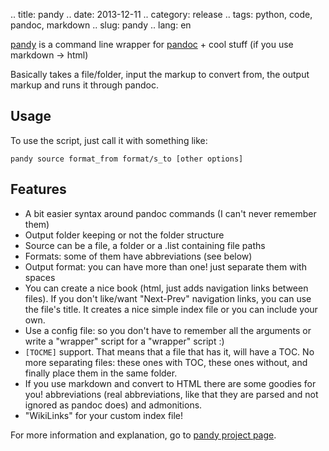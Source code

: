 .. title: pandy
.. date: 2013-12-11
.. category: release
.. tags: python, code, pandoc, markdown
.. slug: pandy
.. lang: en

[pandy](https://quinzi.com.ar/projects/pandy) is a command line wrapper for [pandoc](http://johnmacfarlane.net/pandoc/) + cool stuff (if you use markdown -> html)

Basically takes a file/folder, input the markup to convert from, the output markup and runs it through pandoc.

Usage
--------

To use the script, just call it with something like:

	pandy source format_from format/s_to [other options]

Features
----------

* A bit easier syntax around pandoc commands (I can't never remember them)
* Output folder keeping or not the folder structure
* Source can be a file, a folder or a .list containing file paths
* Formats: some of them have abbreviations (see below)
* Output format: you can have more than one! just separate them with spaces
* You can create a nice book (html, just adds navigation links between files). If you don't like/want "Next-Prev" navigation links, you can use the file's title. It creates a nice simple index file or you can include your own.
* Use a config file: so you don't have to remember all the arguments or write a "wrapper" script for a "wrapper" script :)
* ``[TOCME]`` support. That means that a file that has it, will have a TOC. No more separating files: these ones with TOC, these ones without, and finally place them in the same folder.
* If you use markdown and convert to HTML there are some goodies for you! abbreviations (real abbreviations, like that they are parsed and not ignored as pandoc does) and admonitions.
* "WikiLinks" for your custom index file!

For more information and explanation, go to [pandy project page](https://quinzi.com.ar/projects/pandy).